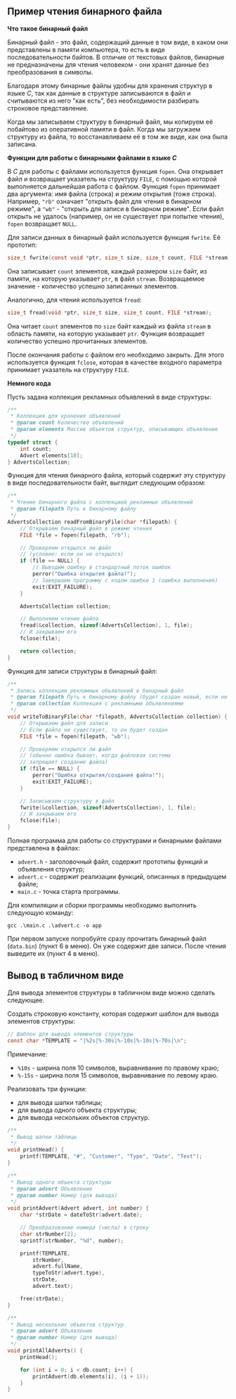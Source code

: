 ## Пример чтения бинарного файла

**Что такое бинарный файл**

Бинарный файл - это файл, содержащий данные в том виде, в каком они представлены в памяти компьютера, то есть в виде последовательности байтов. В отличие от текстовых файлов, бинарные не предназначены для чтения человеком - они хранят данные без преобразования в символы. 

Благодаря этому бинарные файлы удобны для хранения структур в языке *C*, так как данные в структуре записываются в файл и считываются из него "как есть", без необходимости разбирать строковое представление.

Когда мы записываем структуру в бинарный файл, мы копируем её побайтово из оперативной памяти в файл. Когда мы загружаем структуру из файла, то восстанавливаем её в том же виде, как она была записана.

**Функции для работы с бинарными файлами в языке *C***

В *C* для работы с файлами используется функция `fopen`. Она открывает файл и возвращает указатель на структуру `FILE`, с помощью которой выполняется дальнейшая работа с файлом. Функция `fopen` принимает два аргумента: имя файла (строка) и режим открытия (тоже строка). Например, `"rb"` означает "открыть файл для чтения в бинарном режиме", а `"wb"` - "открыть для записи в бинарном режиме". Если файл открыть не удалось (например, он не существует при попытке чтения), `fopen` возвращает `NULL`.

Для записи данных в бинарный файл используется функция `fwrite`. Её прототип:

```c
size_t fwrite(const void *ptr, size_t size, size_t count, FILE *stream);
```

Она записывает `count` элементов, каждый размером `size` байт, из памяти, на которую указывает `ptr`, в файл `stream`. Возвращаемое значение - количество успешно записанных элементов.

Аналогично, для чтения используется `fread`:

```c
size_t fread(void *ptr, size_t size, size_t count, FILE *stream);
```

Она читает `count` элементов по `size` байт каждый из файла `stream` в область памяти, на которую указывает `ptr`. Функция возвращает количество успешно прочитанных элементов.

После окончания работы с файлом его необходимо закрыть. Для этого используется функция `fclose`, которая в качестве входного параметра принимает указатель на структуру `FILE`.

**Немного кода**

Пусть задана коллекция рекламных объявлений в виде структуры:

```C
/**
 * Коллекция для хранения объявлений
 * @param count Количество объявлений
 * @param elements Массив объектов структур, описывающих объявление
 */
typedef struct {
    int count;
    Advert elements[10];
} AdvertsCollection;
```

Функция для чтения бинарного файла, который содержит эту структуру в виде последовательности байт, выглядит следующим образом:

```C
/**
 * Чтение бинарного файла с коллекцией рекламных объявлений
 * @param filepath Путь к бинарному файлу
 */
AdvertsCollection readFromBinaryFile(char *filepath) {
    // Открываем бинарный файл в режиме чтения
    FILE *file = fopen(filepath, "rb");

    // Проверяем открылся ли файл
    // (условие: если он не открылся)
    if (file == NULL) {
        // Выводим ошибку в стандартный поток ошибок
        perror("Ошибка открытия файла!");
        // Завершаем программу с кодом ошибки 1 (ошибка выполнения)
        exit(EXIT_FAILURE);
    }

    AdvertsCollection collection;

    // Выполняем чтение файла
    fread(&collection, sizeof(AdvertsCollection), 1, file);
    // И закрываем его
    fclose(file);

    return collection;
}
```

Функция для записи структуры в бинарный файл:

```C
/**
 * Запись коллекции рекламных объявлений в бинарный файл
 * @param filepath Путь к бинарному файлу (будет создан новый, если не существует)
 * @param collection Коллекция с рекламными объявлениями
 */
void writeToBinaryFile(char *filepath, AdvertsCollection collection) {
    // Открываем файл для записи
    // Если файла не существует, то он будет создан
    FILE *file = fopen(filepath, "wb");

    // Проверяем открылся ли файл
    // (обычно ошибка бывает, когда файловая система
    // запрещает создание файла)    
    if (file == NULL) {
        perror("Ошибка открытия/создания файла!");
        exit(EXIT_FAILURE);
    }

    // Записываем структуру в файл
    fwrite(&collection, sizeof(AdvertsCollection), 1, file);
    // И закрываем его
    fclose(file);
}
```

Полная программа для работы со структурами и бинарными файлами представлена в файлах:
- `advert.h` - заголовочный файл, содержит прототипы функций и объявления структур;
- `advert.c` - содержит реализации функций, описанных в предыдущем файле;
- `main.c` - точка старта программы.

Для компиляции и сборки программы необходимо выполнить следующую команду:
```
gcc .\main.c .\advert.c -o app
```

При первом запуске попробуйте сразу прочитать бинарный файл (`data.bin`) (пункт 6 в меню). Он уже содержит две записи. После чтения выведите их (пункт 4 в меню).

## Вывод в табличном виде

Для вывода элементов структуры в табличном виде можно сделать следующее.

Создать строковую константу, которая содержит шаблон для вывода элементов структуры:

```C
// Шаблон для вывода элементов структуры
const char *TEMPLATE = "|%2s|%-30s|%-10s|%-10s|%-70s|\n";
```

Примечание:
- `%10s` - ширина поля 10 символов, выравнивание по правому краю;
- `%-15s` - ширина поля 15 символов, выравнивание по левому краю.

Реализовать три функции:
- для вывода шапки таблицы;
- для вывода одного объекта структуры;
- для вывода нескольких объектов структур.

```C
/**
 * Вывод шапки таблицы
 */
void printHead() {
    printf(TEMPLATE, "#", "Customer", "Type", "Date", "Text");
}
```

```C
/**
 * Вывод одного объекта структуры
 * @param advert Объявление
 * @param number Номер (для вывода)
 */
void printAdvert(Advert advert, int number) {
    char *strDate = dateToStr(advert.date);

    // Преобразование номера (числа) в строку
    char strNumber[2];
    sprintf(strNumber, "%d", number);

    printf(TEMPLATE,
        strNumber,
        advert.fullName, 
        typeToStr(advert.type), 
        strDate,
        advert.text);

    free(strDate);
}
```

```C
/**
 * Вывод нескольких объектов структур
 * @param advert Объявление
 * @param number Номер (для вывода)
 */
void printAllAdverts() {
    printHead();

    for (int i = 0; i < db.count; i++) {
        printAdvert(db.elements[i], (i + 1));
    }
}
```
